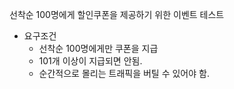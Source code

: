 선착순 100명에게 할인쿠폰을 제공하기 위한 이벤트 테스트

* 요구조건
  * 선착순 100명에게만 쿠폰을 지급
  * 101개 이상이 지급되면 안됨.
  * 순간적으로 몰리는 트래픽을 버틸 수 있어야 함.